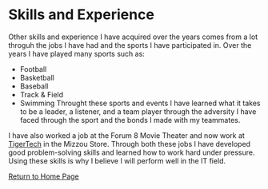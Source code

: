 # Skills and Experience
Other skills and experience I have acquired over the years comes from a lot throguh the jobs I have had and the sports I have participated in. Over the years I have played many sports such as:
- Football
- Basketball
- Baseball
- Track & Field
- Swimming
Throught these sports and events I have learned what it takes to be a leader, a listener, and a team player through the adversity I have faced through the sport and the bonds I made with my teammates.

I have also worked a job at the Forum 8 Movie Theater and now work at <a href="https://www.themizzoustore.com/t-tigertech.aspx">TigerTech</a> in the Mizzou Store. Through both these jobs I have developed good problem-solving skills and learned how to work hard under pressure. Using these skills is why I believe I will perform well in the IT field.

[Return to Home Page](https://github.com/cnrdbf/connorrichit1000.git)
